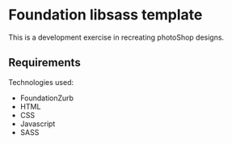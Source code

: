 # Foundation libsass template

This is a development exercise in recreating photoShop designs.

## Requirements

Technologies used:

  * FoundationZurb
  * HTML
  * CSS
  * Javascript
  * SASS

